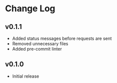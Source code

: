 # Change Log

## v0.1.1

- Added status messages before requests are sent
- Removed unnecessary files
- Added pre-commit linter

## v0.1.0

- Initial release
